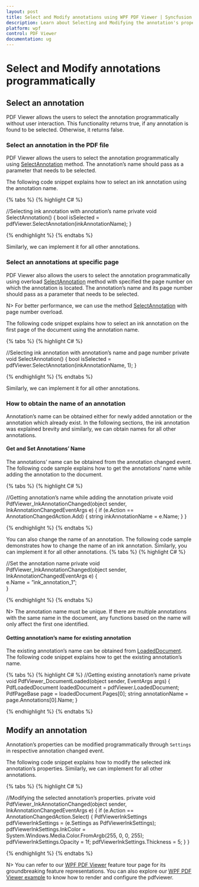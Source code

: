 ```yaml
---
layout: post
title: Select and Modify annotations using WPF PDF Viewer | Syncfusion
description: Learn about Selecting and Modifying the annotation's properties programmatically using WPF Pdf Viewer.
platform: wpf
control: PDF Viewer
documentation: ug
---
```


# Select and Modify annotations programmatically

## Select an annotation

PDF Viewer allows the users to select the annotation programmatically without user interaction. This functionality returns true, if any annotation is found to be selected. Otherwise, it returns false.

### Select an annotation in the PDF file

PDF Viewer allows the users to select the annotation programmatically using [SelectAnnotation](https://help.syncfusion.com/cr/wpf/Syncfusion.Windows.PdfViewer.PdfViewerControl.html#Syncfusion_Windows_PdfViewer_PdfViewerControl_SelectAnnotation_System_String_) method. The annotation’s name should pass as a parameter that needs to be selected.  

The following code snippet explains how to select an ink annotation using the annotation name.

{% tabs %}
{% highlight C# %}

//Selecting ink annotation with annotation’s name 
private void SelectAnnotation()
{ 
    bool isSelected = pdfViewer.SelectAnnotation(inkAnnotationName);
}

{% endhighlight %}
{% endtabs %}

Similarly, we can implement it for all other annotations.

### Select an annotations at specific page

PDF Viewer also allows the users to select the annotation programmatically using overload [SelectAnnotation](https://help.syncfusion.com/cr/wpf/Syncfusion.Windows.PdfViewer.PdfViewerControl.html#Syncfusion_Windows_PdfViewer_PdfViewerControl_SelectAnnotation_System_String_System_Int32_) method with specified the page number on which the annotation is located. The annotation’s name and its page number should pass as a parameter that needs to be selected. 

N> For better performance, we can use the method [SelectAnnotation](https://help.syncfusion.com/cr/wpf/Syncfusion.Windows.PdfViewer.PdfViewerControl.html#Syncfusion_Windows_PdfViewer_PdfViewerControl_SelectAnnotation_System_String_System_Int32_) with page number overload.

The following code snippet explains how to select an ink annotation on the first page of the document using the annotation name.

{% tabs %}
{% highlight C# %}

//Selecting ink annotation with annotation’s name and page number
private void SelectAnnotation()
{ 
    bool isSelected = pdfViewer.SelectAnnotation(inkAnnotationName, 1);
}

{% endhighlight %}
{% endtabs %}

Similarly, we can implement it for all other annotations.

### How to obtain the name of an annotation

Annotation’s name can be obtained either for newly added annotation or the annotation which already exist. In the following sections, the ink annotation was explained brevity and similarly, we can obtain names for all other annotations.

####  Get and Set Annotations’ Name

The annotations’ name can be obtained from the annotation changed event. The following code sample explains how to get the annotations’ name while adding the annotation to the document.

{% tabs %}
{% highlight C# %}

//Getting annotation’s name while adding the annotation
private void PdfViewer_InkAnnotationChanged(object sender, InkAnnotationChangedEventArgs e)
{
    if (e.Action == AnnotationChangedAction.Add)
    {
        string inkAnnotationName = e.Name;
    }
}

{% endhighlight %}
{% endtabs %}

You can also change the name of an annotation. The following code sample demonstrates how to change the name of an ink annotation. Similarly, you can implement it for all other annotations. 
{% tabs %}
{% highlight C# %}

//Set the annotation name 
private void PdfViewer_InkAnnotationChanged(object sender, InkAnnotationChangedEventArgs e) 
{  
   e.Name = ”ink_annotation_1”;     
} 

{% endhighlight %}
{% endtabs %}

N> The annotation name must be unique. If there are multiple annotations with the same name in the document, any functions based on the name will only affect the first one identified. 


#### Getting annotation’s name for existing annotation

The existing annotation’s name can be obtained from [LoadedDocument]( https://help.syncfusion.com/cr/wpf/Syncfusion.Windows.PdfViewer.PdfViewerControl.html#Syncfusion_Windows_PdfViewer_PdfViewerControl_LoadedDocument). The following code snippet explains how to get the existing annotation’s name. 

{% tabs %}
{% highlight C# %}
//Getting existing annotation’s name
private void PdfViewer_DocumentLoaded(object sender, EventArgs args)
{
     PdfLoadedDocument loadedDocument = pdfViewer.LoadedDocument;
     PdfPageBase page = loadedDocument.Pages[0];
     string annotationName = page.Annotations[0].Name;
}

{% endhighlight %}
{% endtabs %}

## Modify an annotation

Annotation’s properties can be modified programmatically through `Settings` in respective annotation changed event. 

The following code snippet explains how to modify the selected ink annotation’s properties. Similarly, we can implement for all other annotations.

{% tabs %}
{% highlight C# %}

//Modifying the selected annotation’s properties.
private void PdfViewer_InkAnnotationChanged(object sender, InkAnnotationChangedEventArgs e)
{
    if (e.Action == AnnotationChangedAction.Select)
    {
		PdfViewerInkSettings pdfViewerInkSettings = (e.Settings as PdfViewerInkSettings);
		pdfViewerInkSettings.InkColor = System.Windows.Media.Color.FromArgb(255, 0, 0, 255);
		pdfViewerInkSettings.Opacity = 1f;
		pdfViewerInkSettings.Thickness = 5;
    }
}

{% endhighlight %}
{% endtabs %}


N> You can refer to our [WPF PDF Viewer](https://www.syncfusion.com/wpf-controls/pdf-viewer) feature tour page for its groundbreaking feature representations. You can also explore our [WPF PDF Viewer example](https://github.com/syncfusion/wpf-demos) to know how to render and configure the pdfviewer.